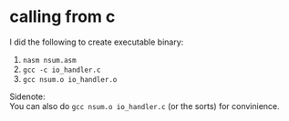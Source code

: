 # calling from c

I did the following to create executable binary:

1. `nasm nsum.asm`
2. `gcc -c io_handler.c`
3. `gcc nsum.o io_handler.o`

Sidenote:<br>
You can also do `gcc nsum.o io_handler.c` (or the sorts)
for convinience.
